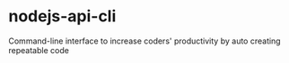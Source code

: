 # nodejs-api-cli
Command-line interface to increase coders' productivity by auto creating repeatable code
